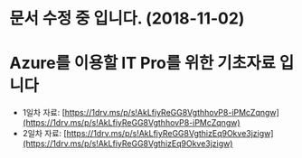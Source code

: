 # 문서 수정 중 입니다. (2018-11-02)

# Azure를 이용할 IT Pro를 위한 기초자료 입니다

- 1일차 자료: [https://1drv.ms/p/s!AkLfiyReGG8VgthhovP8-iPMcZqngw](https://1drv.ms/p/s!AkLfiyReGG8VgthhovP8-iPMcZqngw)
- 2일차 자료: [https://1drv.ms/p/s!AkLfiyReGG8VgthizEq9Okve3jzigw](https://1drv.ms/p/s!AkLfiyReGG8VgthizEq9Okve3jzigw)